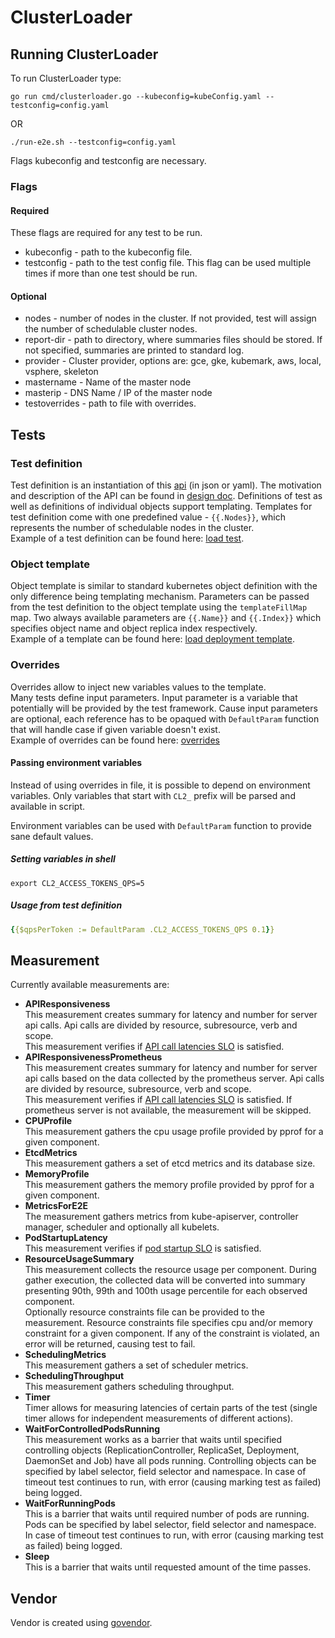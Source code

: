 # ClusterLoader

## Running ClusterLoader

To run ClusterLoader type:
```
go run cmd/clusterloader.go --kubeconfig=kubeConfig.yaml --testconfig=config.yaml
```
OR
```
./run-e2e.sh --testconfig=config.yaml
```
Flags kubeconfig and testconfig are necessary.

### Flags

#### Required

These flags are required for any test to be run.
 - kubeconfig - path to the kubeconfig file.
 - testconfig - path to the test config file. This flag can be used multiple times
if more than one test should be run.

#### Optional

 - nodes - number of nodes in the cluster.
If not provided, test will assign the number of schedulable cluster nodes.
 - report-dir - path to directory, where summaries files should be stored.
If not specified, summaries are printed to standard log.
 - provider - Cluster provider, options are: gce, gke, kubemark, aws, local, vsphere, skeleton
 - mastername - Name of the master node
 - masterip - DNS Name / IP of the master node
 - testoverrides - path to file with overrides.

## Tests

### Test definition

Test definition is an instantiation of this [api] (in json or yaml).
The motivation and description of the API can be found in [design doc].
Definitions of test as well as definitions of individual objects support templating.
Templates for test definition come with one predefined value - ```{{.Nodes}}```,
which represents the number of schedulable nodes in the cluster. \
Example of a test definition can be found here: [load test].

### Object template

Object template is similar to standard kubernetes object definition
with the only difference being templating mechanism.
Parameters can be passed from the test definition to the object template
using the ```templateFillMap``` map.
Two always available parameters are ```{{.Name}}``` and ```{{.Index}}```
which specifies object name and object replica index respectively. \
Example of a template can be found here: [load deployment template].

### Overrides

Overrides allow to inject new variables values to the template. \
Many tests define input parameters. Input parameter is a variable
that potentially will be provided by the test framework. Cause input parameters are optional,
each reference has to be opaqued with ```DefaultParam``` function that will
handle case if given variable doesn't exist. \
Example of overrides can be found here: [overrides]

#### Passing environment variables

Instead of using overrides in file, it is possible to depend on environment
variables. Only variables that start with `CL2_` prefix will be parsed and
available in script.

Environment variables can be used with `DefaultParam` function to provide sane
default values.

##### Setting variables in shell
```shell
export CL2_ACCESS_TOKENS_QPS=5
```

##### Usage from test definition
```yaml
{{$qpsPerToken := DefaultParam .CL2_ACCESS_TOKENS_QPS 0.1}}
```

## Measurement

Currently available measurements are:
- **APIResponsiveness** \
This measurement creates summary for latency and number for server api calls.
Api calls are divided by resource, subresource, verb and scope. \
This measurement verifies if [API call latencies SLO] is satisfied.
- **APIResponsivenessPrometheus** \
This measurement creates summary for latency and number for server api calls
based on the data collected by the prometheus server.
Api calls are divided by resource, subresource, verb and scope. \
This measurement verifies if [API call latencies SLO] is satisfied.
If prometheus server is not available, the measurement will be skipped.
- **CPUProfile** \
This measurement gathers the cpu usage profile provided by pprof for a given component.
- **EtcdMetrics** \
This measurement gathers a set of etcd metrics and its database size.
- **MemoryProfile** \
This measurement gathers the memory profile provided by pprof for a given component.
- **MetricsForE2E** \
The measurement gathers metrics from kube-apiserver, controller manager,
scheduler and optionally all kubelets.
- **PodStartupLatency** \
This measurement verifies if [pod startup SLO] is satisfied.
- **ResourceUsageSummary** \
This measurement collects the resource usage per component. During gather execution,
the collected data will be converted into summary presenting 90th, 99th and 100th usage percentile
for each observed component. \
Optionally resource constraints file can be provided to the measurement.
Resource constraints file specifies cpu and/or memory constraint for a given component.
If any of the constraint is violated, an error will be returned, causing test to fail.
- **SchedulingMetrics** \
This measurement gathers a set of scheduler metrics.
- **SchedulingThroughput** \
This measurement gathers scheduling throughput.
- **Timer** \
Timer allows for measuring latencies of certain parts of the test
(single timer allows for independent measurements of different actions).
- **WaitForControlledPodsRunning** \
This measurement works as a barrier that waits until specified controlling objects
(ReplicationController, ReplicaSet, Deployment, DaemonSet and Job) have all pods running.
Controlling objects can be specified by label selector, field selector and namespace.
In case of timeout test continues to run, with error (causing marking test as failed) being logged.
- **WaitForRunningPods** \
This is a barrier that waits until required number of pods are running.
Pods can be specified by label selector, field selector and namespace.
In case of timeout test continues to run, with error (causing marking test as failed) being logged.
- **Sleep** \
This is a barrier that waits until requested amount of the time passes.

## Vendor

Vendor is created using [govendor].

[api]: https://github.com/kubernetes/perf-tests/blob/master/clusterloader2/api/types.go
[API call latencies SLO]: https://github.com/kubernetes/community/blob/master/sig-scalability/slos/api_call_latency.md
[design doc]: https://github.com/kubernetes/perf-tests/blob/master/clusterloader2/docs/design.md
[govendor]: https://github.com/kardianos/govendor
[load deployment template]: https://github.com/kubernetes/perf-tests/blob/master/clusterloader2/testing/load/deployment.yaml
[load test]: https://github.com/kubernetes/perf-tests/blob/master/clusterloader2/testing/load/config.yaml
[overrides]: https://github.com/kubernetes/perf-tests/blob/master/clusterloader2/testing/density/5000_nodes/override.yaml
[pod startup SLO]: https://github.com/kubernetes/community/blob/master/sig-scalability/slos/pod_startup_latency.md
